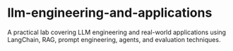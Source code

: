# llm-engineering-and-applications
A practical lab covering LLM engineering and real-world applications using LangChain, RAG, prompt engineering, agents, and evaluation techniques.
